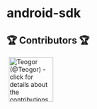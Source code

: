# android-sdk
## 🏆 Contributors 🏆

<!-- ZEOBOT-LIST:START - Do not remove or modify this section -->
<!-- prettier-ignore-start -->
<!-- markdownlint-disable -->
<p float="left">
<a href="docs/contributors.md#pushpin-teogor-teogor"><img width="100" src="https://avatars2.githubusercontent.com/u/70129978?v=4" hspace=5 title='Teogor (@Teogor) - click for details about the contributions'></a>
</p>

<!-- markdownlint-enable -->
<!-- prettier-ignore-end -->
<!-- ZEOBOT-LIST:END -->